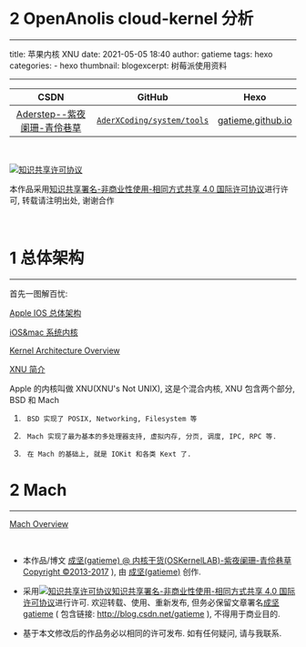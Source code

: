 2   **OpenAnolis cloud-kernel 分析**
=====================

---

title: 苹果内核 XNU
date: 2021-05-05 18:40
author: gatieme
tags: hexo
categories:
        - hexo
thumbnail:
blogexcerpt: 树莓派使用资料

---

| CSDN | GitHub | Hexo |
|:----:|:------:|:----:|
| [Aderstep--紫夜阑珊-青伶巷草](http://blog.csdn.net/gatieme) | [`AderXCoding/system/tools`](https://github.com/gatieme/AderXCoding/tree/master/system/tools) | [gatieme.github.io](https://gatieme.github.io) |

<br>

<a rel="license" href="http://creativecommons.org/licenses/by-nc-sa/4.0/"><img alt="知识共享许可协议" style="border-width:0" src="https://i.creativecommons.org/l/by-nc-sa/4.0/88x31.png" /></a>

本作品采用<a rel="license" href="http://creativecommons.org/licenses/by-nc-sa/4.0/">知识共享署名-非商业性使用-相同方式共享 4.0 国际许可协议</a>进行许可, 转载请注明出处, 谢谢合作

<br>

# 1 总体架构
-------

首先一图解百忧:

[Apple IOS 总体架构](./Apple_iOS_Architecture.jpg)

[iOS&mac 系统内核](https://www.cnblogs.com/qiyer/p/13252630.html)

[Kernel Architecture Overview](https://developer.apple.com/library/archive/documentation/Darwin/Conceptual/KernelProgramming/Architecture/Architecture.html)

[XNU 简介](https://www.jianshu.com/p/cab1bfab4fb7)

Apple 的内核叫做 XNU(XNU's Not UNIX), 这是个混合内核, XNU 包含两个部分, BSD 和 Mach

1.      BSD 实现了 POSIX, Networking, Filesystem 等

2.      Mach 实现了最为基本的多处理器支持, 虚拟内存, 分页, 调度, IPC, RPC 等.

3.      在 Mach 的基础上, 就是 IOKit 和各类 Kext 了.


# 2 Mach
-------



[Mach Overview](https://developer.apple.com/library/archive/documentation/Darwin/Conceptual/KernelProgramming/Mach/Mach.html#//apple_ref/doc/uid/TP30000905-CH209-TPXREF101)



<br>

*   本作品/博文 [成坚(gatieme) @ 内核干货(OSKernelLAB)-紫夜阑珊-青伶巷草 Copyright ©2013-2017](http://blog.csdn.net/gatieme) ), 由 [成坚(gatieme)](http://blog.csdn.net/gatieme) 创作.

*   采用<a rel="license" href="http://creativecommons.org/licenses/by-nc-sa/4.0/"><img alt="知识共享许可协议" style="border-width:0" src="https://i.creativecommons.org/l/by-nc-sa/4.0/88x31.png" /></a><a rel="license" href="http://creativecommons.org/licenses/by-nc-sa/4.0/">知识共享署名-非商业性使用-相同方式共享 4.0 国际许可协议</a>进行许可. 欢迎转载、使用、重新发布, 但务必保留文章署名[成坚gatieme](http://blog.csdn.net/gatieme) ( 包含链接: http://blog.csdn.net/gatieme ), 不得用于商业目的.

*   基于本文修改后的作品务必以相同的许可发布. 如有任何疑问, 请与我联系.

